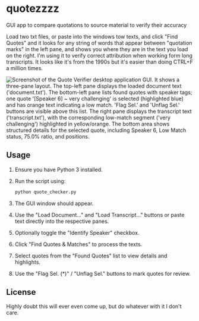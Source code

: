 # quotezzzz
GUI app to compare quotations to source material to verify their accuracy

Load two txt files, or paste into the windows tow texts, and click "Find Quotes" and it looks for any string of words that appear between "quotation marks" in the left pane, and shows you where they are in the text you load on the right. I'm using it to verify correct attribution when working form long transcripts. It looks like it's from the 1990s but it's easier than doing CTRL+F a million times. 


![Screenshot of the Quote Verifier desktop application GUI. It shows a three-pane layout. The top-left pane displays the loaded document text ('document.txt'). The bottom-left pane lists found quotes with speaker tags; one quote '[Speaker 6] ~ very challenging' is selected (highlighted blue) and has orange text indicating a low match. 'Flag Sel.' and 'Unflag Sel.' buttons are visible above this list. The right pane displays the transcript text ('transcript.txt'), with the corresponding low-match segment ('very challenging') highlighted in yellow/orange. The bottom area shows structured details for the selected quote, including Speaker 6, Low Match status, 75.0% ratio, and positions.](https://github.com/user-attachments/assets/81c6c198-a1a1-403c-8a56-6643096a8199)


## Usage

1.  Ensure you have Python 3 installed.

2.  Run the script using:
    ```bash
    python quote_checker.py
    ```
3.  The GUI window should appear.
4.  Use the "Load Document..." and "Load Transcript..." buttons or paste text directly into the respective panes.
5.  Optionally toggle the "Identify Speaker" checkbox.
6.  Click "Find Quotes & Matches" to process the texts.
7. Select quotes from the "Found Quotes" list to view details and highlights.
8. Use the "Flag Sel. (*)" / "Unflag Sel." buttons to mark quotes for review.


## License
Highly doubt this will ever even come up, but do whatever with it I don't care. 

